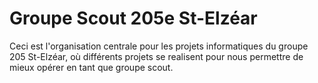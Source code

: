 # Groupe Scout 205e St-Elzéar

Ceci est l'organisation centrale pour les projets informatiques du groupe 205 St-Elzéar, où différents projets se realisent pour nous permettre de mieux opérer en tant que groupe scout.

